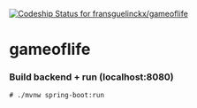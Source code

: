 [ ![Codeship Status for fransguelinckx/gameoflife](https://codeship.com/projects/cc690260-7e5b-0133-a110-3e77708a93d7/status?branch=master)](https://codeship.com/projects/120303)

# gameoflife

### Build backend + run (localhost:8080)
```
# ./mvnw spring-boot:run
```

